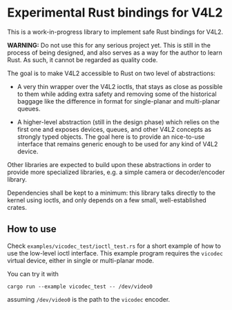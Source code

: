 # Experimental Rust bindings for V4L2

This is a work-in-progress library to implement safe Rust bindings for V4L2.

**WARNING:** Do not use this for any serious project yet. This is still in the
process of being designed, and also serves as a way for the author to learn
Rust. As such, it cannot be regarded as quality code.

The goal is to make V4L2 accessible to Rust on two level of abstractions:

* A very thin wrapper over the V4L2 ioctls, that stays as close as possible to
  them while adding extra safety and removing some of the historical baggage
  like the difference in format for single-planar and multi-planar queues.

* A higher-level abstraction (still in the design phase) which relies on the
  first one and exposes devices, queues, and other V4L2 concepts as strongly
  typed objects. The goal here is to provide an nice-to-use interface that
  remains generic enough to be used for any kind of V4L2 device.

Other libraries are expected to build upon these abstractions in order to
provide more specialized libraries, e.g. a simple camera or decoder/encoder
library.

Dependencies shall be kept to a minimum: this library talks directly to the
kernel using ioctls, and only depends on a few small, well-established crates.

How to use
----------
Check `examples/vicodec_test/ioctl_test.rs` for a short example of how to use
the low-level ioctl interface. This example program requires the `vicodec`
virtual device, either in single or multi-planar mode.

You can try it with

    cargo run --example vicodec_test -- /dev/video0

assuming `/dev/video0` is the path to the `vicodec` encoder.
